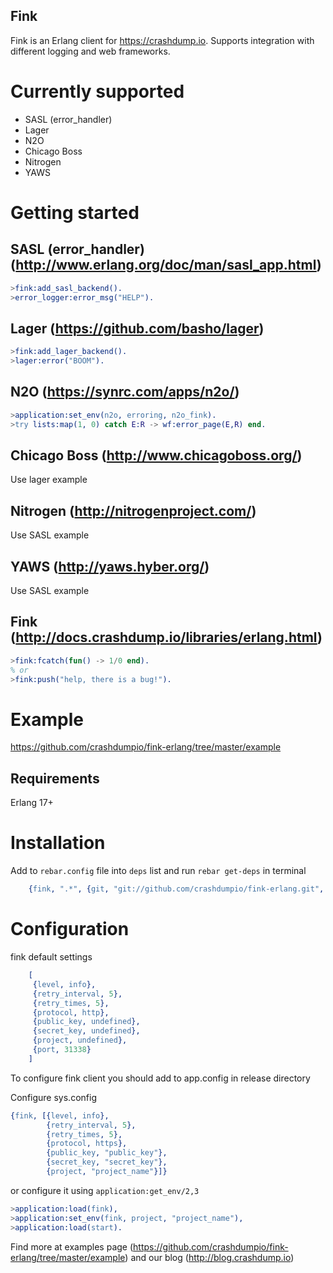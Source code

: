 Fink
----

Fink is an Erlang client for https://crashdump.io. Supports integration with different logging and web frameworks.

Currently supported
===================

* SASL (error_handler)
* Lager
* N2O
* Chicago Boss
* Nitrogen
* YAWS

Getting started
===============

SASL (error_handler) (http://www.erlang.org/doc/man/sasl_app.html)
---

```erlang
>fink:add_sasl_backend().
>error_logger:error_msg("HELP").

```

Lager (https://github.com/basho/lager)
---

```erlang
>fink:add_lager_backend().
>lager:error("BOOM").
```

N2O (https://synrc.com/apps/n2o/)
---

```erlang
>application:set_env(n2o, erroring, n2o_fink).
>try lists:map(1, 0) catch E:R -> wf:error_page(E,R) end.
```

Chicago Boss (http://www.chicagoboss.org/)
---

Use lager example


Nitrogen (http://nitrogenproject.com/)
---

Use SASL example

YAWS (http://yaws.hyber.org/)
---

Use SASL example

Fink (http://docs.crashdump.io/libraries/erlang.html)
----

```erlang
>fink:fcatch(fun() -> 1/0 end).
% or
>fink:push("help, there is a bug!").
```

Example
=======

https://github.com/crashdumpio/fink-erlang/tree/master/example


Requirements
------------

Erlang 17+


Installation
============


Add to `rebar.config` file into `deps` list and run `rebar get-deps` in terminal

```erlang
    {fink, ".*", {git, "git://github.com/crashdumpio/fink-erlang.git", "HEAD"}}
```

Configuration
=============

fink default settings

```erlang
    [
     {level, info},
     {retry_interval, 5},
     {retry_times, 5},
     {protocol, http},
     {public_key, undefined},
     {secret_key, undefined},
     {project, undefined},
     {port, 31338}
    ]
```

To configure fink client you should add to app.config in release directory

Configure sys.config

```erlang
{fink, [{level, info},
        {retry_interval, 5},
        {retry_times, 5},
        {protocol, https},
        {public_key, "public_key"},
        {secret_key, "secret_key"},
        {project, "project_name"}]}
```

or configure it using `application:get_env/2,3`

```erlang
>application:load(fink),
>application:set_env(fink, project, "project_name"),
>application:load(start).
```

Find more at examples page (https://github.com/crashdumpio/fink-erlang/tree/master/example)
and our blog (http://blog.crashdump.io)
